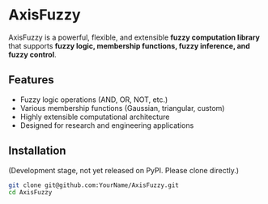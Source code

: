 # AxisFuzzy

AxisFuzzy is a powerful, flexible, and extensible **fuzzy computation library**  
that supports **fuzzy logic, membership functions, fuzzy inference, and fuzzy control**.

## Features
- Fuzzy logic operations (AND, OR, NOT, etc.)
- Various membership functions (Gaussian, triangular, custom)
- Highly extensible computational architecture
- Designed for research and engineering applications

## Installation
(Development stage, not yet released on PyPI. Please clone directly.)

```bash
git clone git@github.com:YourName/AxisFuzzy.git
cd AxisFuzzy
```